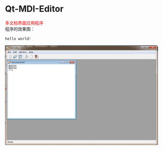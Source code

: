 # Qt-MDI-Editor
<font color=red>多文档界面应用程序</font>  
程序的效果图：  
```c++
hello world!
```  
![image](https://github.com/DAOTI/Qt-MDI-Editor/blob/master/image/%E6%95%88%E6%9E%9C%E5%9B%BE.png)
